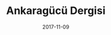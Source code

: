 ---
title: 'Ankaragücü Dergisi'
description: <p>A website has been developed by Ankaragücü Sports Club. The primary features are magazine subscriptions, online payment systems, and marketing.</p>
date: 2017-11-09
image: /images/projects/ankaragucu.jpg
inactive: true
---